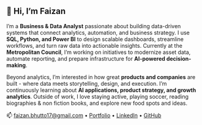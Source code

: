 ## 👋 Hi, I’m Faizan

I’m a **Business & Data Analyst** passionate about building data-driven systems that connect analytics, automation, and business strategy. I use **SQL, Python, and Power BI** to design scalable dashboards, streamline workflows, and turn raw data into actionable insights. Currently at the **Metropolitan Council**, I’m working on initiatives to modernize asset data, automate reporting, and prepare infrastructure for **AI-powered decision-making**.

Beyond analytics, I’m interested in how great **products and companies** are built - where data meets storytelling, design, and execution. I’m continuously learning about **AI applications, product strategy, and growth analytics**. Outside of work, I love staying active, playing soccer, reading biographies & non fiction books, and explore new food spots and ideas.

📫 [faizan.bhutto17@gmail.com](mailto:faizan.bhutto17@gmail.com) • [Portfolio](https://faizanbhutto.com) • [LinkedIn](https://linkedin.com/in/faizanbhutto) • [GitHub](https://github.com/bhutto17)
